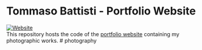 # Tommaso Battisti - Portfolio Website
<a href="https://tommasobattisti.github.io/tommasobattistiph/index.html" target="_blank"><img alt="Website" src="https://img.shields.io/website?down_color=red&down_message=offline&up_message=online&url=https%3A%2F%2Ftommasobattisti.github.io%2Ftommasobattistiph%2Findex.html">
</a><br>
This repository hosts the code of the [portfolio website](https://tommasobattisti.github.io/tommasobattistiph/index.html) containing my photographic works.
#   p h o t o g r a p h y  
 